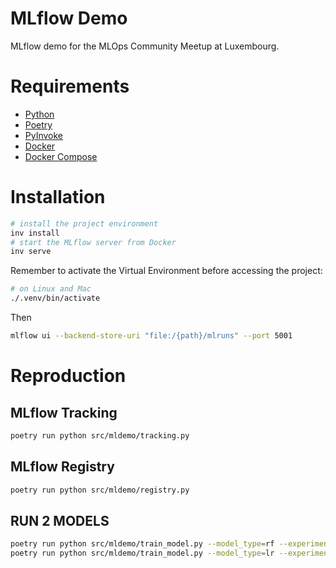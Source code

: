 # MLflow Demo

MLflow demo for the MLOps Community Meetup at Luxembourg.

# Requirements

- [Python](https://www.python.org/)
- [Poetry](https://python-poetry.org/)
- [PyInvoke](https://www.pyinvoke.org/)
- [Docker](https://www.docker.com/)
- [Docker Compose](https://docs.docker.com/compose/)

# Installation

```bash
# install the project environment
inv install
# start the MLflow server from Docker
inv serve
```

Remember to activate the Virtual Environment before accessing the project:

```bash
# on Linux and Mac
./.venv/bin/activate
```

Then 

```bash
mlflow ui --backend-store-uri "file:/{path}/mlruns" --port 5001
```
# Reproduction

## MLflow Tracking

```bash
poetry run python src/mldemo/tracking.py
```

## MLflow Registry

```bash
poetry run python src/mldemo/registry.py
```

## RUN 2 MODELS 

```bash
poetry run python src/mldemo/train_model.py --model_type=rf --experiment_name tracking
poetry run python src/mldemo/train_model.py --model_type=lr --experiment_name tracking
 
```
